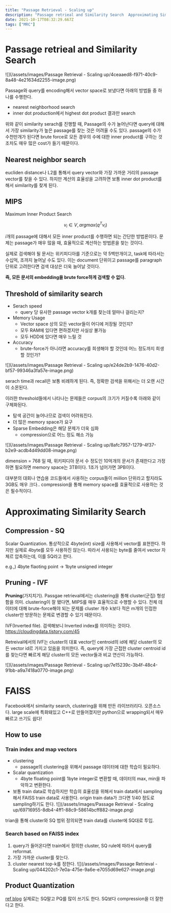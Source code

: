 ```yaml
---
title: "Passage Retrieval - Scaling up"
description: "Passage retrieal and Similarity Search  Approximating Similiarity Search  FAISS"
date: 2021-10-17T08:32:29.667Z
tags: ["MRC"]
---
```

# Passage retrieal and Similarity Search
![](/assets/images/Passage Retrieval - Scaling up/4ceaaed8-f971-40c9-8a48-4e21634d2255-image.png)

Passage와 query를 encoding해서 vector space로 보냈다면 아래의 방법들 중 하나를 수행한다.
- nearest neighborhood search
- inner dot production에서 highest dot product 결과만 search

위와 같이 similarity serach를 진행할 때, Passage의 수가 늘어난다면 query에 대해서 가장 similarity가 높은 passage를 찾는 것은 어려울 수도 있다. passage의 수가 수천만개가 된다면 brute force로 모든 경우의 수에 대한 inner product를 구하는 것조차도 매우 많은 cost가 들기 때문이다. 
## Nearest neighbor search
eucliden distance나 L2를 통해서 query vector와 가장 가까운 거리의 passage vector를 찾을 수 있다. 하지만 계산의 효율성을 고려하면 보통 inner dot product를 해서 similarity를 찾게 된다. 

## MIPS
Maximum Inner Product Search

$$v_i\in V,  argmax(q^Tv_i)$$

$i$개의 passage에 대해서 모든 inner product를 수행하면 되는 간단한 방법론이다. 문제는 passage가 매우 많을 때, 효율적으로 계산하는 방법론을 찾는 것이다. 

실제로 검색해야 될 문서는 위키피디아를 기준으로는 약 5백만개이고, task에 따라서는 수십억, 조까지 늘어날 수도 있다. 이는 document 단위이고 passage를 paragraph 단위로 고려한다면 검색 대상은 더욱 늘어날 것이다.

**즉, 모든 문서의 embedding을 brute force하게 검색할 수 없다.**

## Threshold of similarity search
- Serach speed
  - query 당 유사한 passage vector k개를 찾는데 얼마나 걸리는지?
- Memory Usage
  - Vector space 상의 모든 vector들이 어디에 저장될 것인지?
  - 모두 RAM에 있다면 편하겠지만 사실상 불가능
  - 모두 HDD에 있다면 매우 느릴 것
- Accuracy
  - brute-force가 아니라면 accuracy를 희생해야 할 것인데 어느 정도까지 희생할 것인가?
  
![](/assets/images/Passage Retrieval - Scaling up/e24de2b9-1476-40d2-bf57-99346a3fa57e-image.png)

serach time과 recall은 보통 비례하게 된다. 즉, 정확한 검색을 위해서는 더 오랜 시간이 소몬된다. 

이러한 threshold들에서 나타나는 문제들은 corpus의 크기가 커질수록 아래와 같이 구체화된다.
- 탐색 공간이 늘어나므로 검색이 어려워진다.
- 더 많은 memory space가 요구
- Sparse Embedding은 해당 문제가 더욱 심화
  - compression으로 어느 정도 해소 가능
  
![](/assets/images/Passage Retrieval - Scaling up/8afc7957-1279-4f37-b2e9-acdb4d49dd08-image.png)

dimension = 768 일 때, 위키피디아 문서 수 정도인 10억개의 문서가 존재한다고 가정하면 필요하면 memory space는 3TB이다. 1조가 넘어가면 3PB이다.

대부분의 대회나 연습용 코드들에서 사용하는 corpus들이 miilion 단위라고 할지라도 3GB도 매우 크다.. compression을 통해 memory space를 효율적으로 사용하는 것은 필수적이다.


# Approximating Similarity Search

## Compression - SQ
Scalar Quantization.
통상적으로 4byte(int) size를 사용해서 vector를 표현한다. 하지만 실제로 4byte를 모두 사용하진 않는다. 따라서 사용되는 byte를 줄여서 vector 자체르 압축하는데, 이를 SQ라고 한다.

e.g.,) 4byte flaoting point -> 1byte unsigned integer

## Pruning - IVF
**Pruning**(가지치기). Passgae retrieval에서는 clustering을 통해 cluster(군집) 형성함을 의미.
clustering이 잘 됐다면, MIPS를 매우 효율적으로 수행할 수 있다. 전체 데이터에 대해 brute-force해야 되는 문제를 cluster 개수 k보다 적은 m개의 인접한 cluster만 방문하는 문제로 변경할 수 있기 때문이다. 

IVF(Inverted file). 검색해보니 Inverted index를 의미하는 것이다. https://cloudingdata.tistory.com/45

Retreival에서의 IVF는 cluster의 대표 vector인 centroid의 id에 해당 cluster의 모든 vector id르 가지고 있음을 의미한다. 즉, query에 가장 근접한 cluster centroid id를 찾는다면 빠르게 해당 cluster의 모든 vector들과 비교 연산이 가능하다. 

![](/assets/images/Passage Retrieval - Scaling up/7e15239c-3b4f-48c4-91bb-a9a7418a0770-image.png)

# FAISS
Facebook에서 similarity search, clustering을 위해 만든 라이브러리다. 오픈소스다. large scale에 특화돼있고 C++로 만들어졌지만 python으로 wrapping되서 매우 빠르고 쓰기도 쉽다!

## How to use
### Train index and map vectors
- clustering
  - passage의 clustering을 위해서 passage 데이터에 대한 학습이 필요하다.
- Scalar quantization
  - 4byte floating point를 1byte integer로 변환할 때, 데이터의 max, min을 파악하고 변환한다.
- 보통 train data로 학습하지만 학습의 효율성을 위해서 train data에서 sampling해서 FAISS train data로 사용한다. origin train data가 크다면 1/40 정도로 sampling하기도 한다.
![](/assets/images/Passage Retrieval - Scaling up/69716955-8db4-4ff1-88c9-58614bcff882-image.png)

trian을 통해 cluster와 SQ 범위 정의되면 train data를 cluster에 SQ대로 투입.

### Search based on FAISS index
1. query가 들어온다면 train에서 정의한 cluster, SQ rule에 따라서 query를 reformat.
2. 가장 가까운 cluster를 찾는다.
3. cluster nearest top-k를 정한다.
![](/assets/images/Passage Retrieval - Scaling up/044202c1-7e0a-475e-9a6e-e7055d69e627-image.png)

## Product Quantization
[ref blog](https://datacrew.tech/product-quantizaton/)
실제로는 SQ말고 PQ를 많이 쓰기도 한다. SQ보다 compression을 더 잘한다고 한다.


